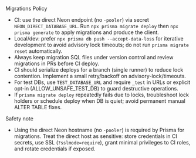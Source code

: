 Migrations Policy

- CI: use the direct Neon endpoint (no `-pooler`) via secret `NEON_DIRECT_DATABASE_URL`. Run `npx prisma migrate deploy` then `npx prisma generate` to apply migrations and produce the client.
- Local/dev: prefer `npx prisma db push --accept-data-loss` for iterative development to avoid advisory lock timeouts; do not run `prisma migrate reset` automatically.
- Always keep migration SQL files under version control and review migrations in PRs before CI deploy.
- CI should serialize deploys for a branch (single runner) to reduce lock contention. Implement a small retry/backoff on advisory-lock/timeouts.
- For test DBs, use `TEST_DATABASE_URL` and require `_test` in URLs or explicit opt-in (ALLOW_UNSAFE_TEST_DB) to guard destructive operations.
- If `prisma migrate deploy` repeatedly fails due to locks, troubleshoot lock holders or schedule deploy when DB is quiet; avoid permanent manual ALTER TABLE fixes.

Safety note

- Using the direct Neon hostname (no `-pooler`) is required by Prisma for migrations. Treat the direct host as sensitive: store credentials in CI secrets, use SSL (`?sslmode=require`), grant minimal privileges to CI roles, and rotate credentials if exposed.
